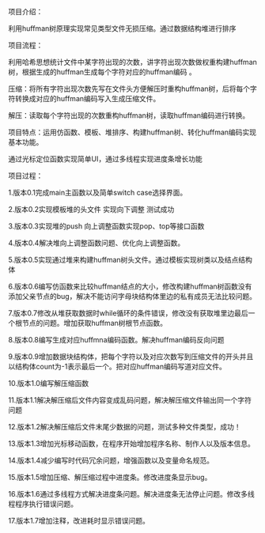 项目介绍：

利用huffman树原理实现常见类型文件无损压缩。通过数据结构堆进行排序

项目流程：

利用哈希思想统计文件中某字符出现的次数，讲字符出现次数做权重构建huffman树，根据生成的huffman生成每个字符对应的huffman编码 。

压缩：将所有字符出现次数先写在文件头方便解压时重构huffman树，后将每个字符转换成对应的huffman编码写入生成压缩文件。

解压：读取每个字符出现的次数重构huffman树，读取huffman编码进行转换。

项目特点：运用仿函数、模板、堆排序、构建huffman树、转化huffman编码实现基本功能。

通过光标定位函数实现简单UI，通过多线程实现进度条增长功能

项目过程：

1.版本0.1完成main主函数以及简单switch case选择界面。

2.版本0.2实现模板堆的头文件 实现向下调整 测试成功

3.版本0.3实现堆的push 向上调整函数实现pop、top等接口函数

4.版本0.4解决堆向上调整函数问题、优化向上调整函数。

5.版本0.5实现通过堆来构建huffman树头文件。通过模板实现树类以及结点结构体

6.版本0.6编写仿函数来比较huffman结点的大小，修改构建huffman树函数没有添加父亲节点的bug，解决不能访问字母块结构体里边的私有成员无法比较问题。

7.版本0.7修改从堆获取数据时while循环的条件错误，修改没有获取堆里边最后一个根节点的问题。增加获取huffman树根节点函数。

8.版本0.8编写生成对应huffmna编码函数。解决huffman编码反向问题

9.版本0.9增加数据块结构体，把每个字符以及对应次数写到压缩文件的开头并且以结构体count为-1表示最后一个。把对应huffman编码写道对应文件。

10.版本1.0编写解压缩函数

11.版本1.1解决解压缩后文件内容变成乱码问题，解决解压缩文件输出同一个字符问题

12.版本1.2解决解压缩后文件末尾少数据的问题，测试多种文件类型，成功！

13.版本1.3增加光标移动函数，在程序开始增加程序名称、制作人以及版本信息。

14.版本1.4减少编写时代码冗余问题，增强函数以及变量命名规范。

15.版本1.5增加压缩、解压缩过程中进度条。修改进度条显示bug。

16.版本1.6通过多线程方式解决进度条问题。解决进度条无法停止问题。修改多线程程序执行错误问题。

17.版本1.7增加注释，改进耗时显示错误问题。
